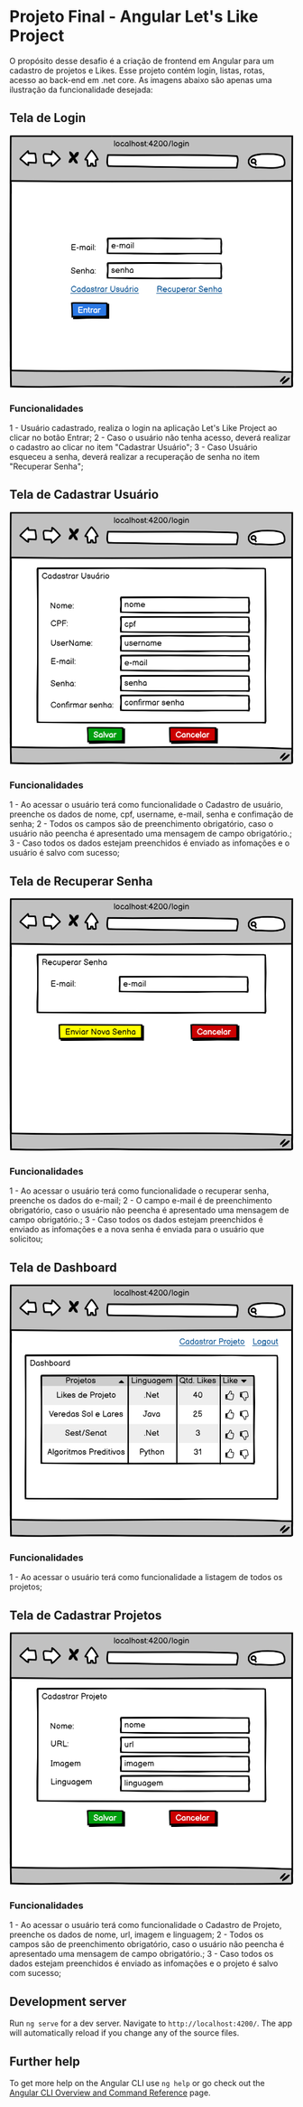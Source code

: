 # Projeto Final - Angular Let's Like Project

O propósito desse desafio é a criação de frontend em Angular para um cadastro de projetos e Likes. Esse projeto contém login, listas, rotas, acesso ao back-end em .net core. As imagens abaixo são apenas uma ilustração da funcionalidade desejada:

## Tela de Login
![Alt Text](.github/images/Login.png)

### Funcionalidades

1 - Usuário cadastrado, realiza o login na aplicação Let's Like Project ao clicar no botão Entrar;
2 - Caso o usuário não tenha acesso, deverá realizar o cadastro ao clicar no item "Cadastrar Usuário";
3 - Caso Usuário esqueceu a senha, deverá realizar a recuperação de senha no item "Recuperar Senha";

## Tela de Cadastrar Usuário
![Alt Text](.github/images/CadastrarUsuario.png)

### Funcionalidades

1 - Ao acessar o usuário terá como funcionalidade o Cadastro de usuário, preenche os dados de nome, cpf, username, e-mail, senha e confimação de senha;
2 - Todos os campos são de preenchimento obrigatório, caso o usuário não peencha é apresentado uma mensagem de campo obrigatório.;
3 - Caso todos os dados estejam preenchidos é enviado as infomações e o usuário é salvo com sucesso;

## Tela de Recuperar Senha
![Alt Text](.github/images/RecuperarSenha.png)

### Funcionalidades

1 - Ao acessar o usuário terá como funcionalidade o recuperar senha, preenche os dados do e-mail;
2 - O campo e-mail é de preenchimento obrigatório, caso o usuário não peencha é apresentado uma mensagem de campo obrigatório.;
3 - Caso todos os dados estejam preenchidos é enviado as infomações e a nova senha é enviada para o usuário que solicitou;

## Tela de Dashboard
![Alt Text](.github/images/Dashboard.png)

### Funcionalidades

1 - Ao acessar o usuário terá como funcionalidade a listagem de todos os projetos;

## Tela de Cadastrar Projetos
![Alt Text](.github/images/CadastrarProjeto.png)

### Funcionalidades

1 - Ao acessar o usuário terá como funcionalidade o Cadastro de Projeto, preenche os dados de nome, url, imagem e linguagem;
2 - Todos os campos são de preenchimento obrigatório, caso o usuário não peencha é apresentado uma mensagem de campo obrigatório.;
3 - Caso todos os dados estejam preenchidos é enviado as infomações e o projeto é salvo com sucesso;

## Development server

Run `ng serve` for a dev server. Navigate to `http://localhost:4200/`. The app will automatically reload if you change any of the source files.

## Further help

To get more help on the Angular CLI use `ng help` or go check out the [Angular CLI Overview and Command Reference](https://angular.io/cli) page.
